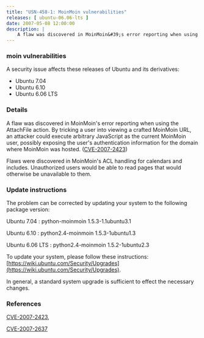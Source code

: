 ```yaml
---
title: "USN-458-1: MoinMoin vulnerabilities"
releases: [ ubuntu-06.06-lts ]
date: 2007-05-08 12:00:00
description: |
    A flaw was discovered in MoinMoin&#39;s error reporting when using the  AttachFile action.  By tricking a user into viewing a crafted MoinMoin  URL, an attacker could execute arbitrary JavaScript as the current  MoinMoin user, possibly exposing the user&#39;s authentication information  for the domain where MoinMoin was hosted. ([CVE-2007-2423](http://people.ubuntu.com/~ubuntu-security/cve/CVE-2007-2423))
--- 
```

 
### moin vulnerabilities

A security issue affects these releases of Ubuntu and its derivatives:

* Ubuntu 7.04
* Ubuntu 6.10
* Ubuntu 6.06 LTS

### Details

A flaw was discovered in MoinMoin&#39;s error reporting when using the AttachFile action. By tricking a user into viewing a crafted MoinMoin URL, an attacker could execute arbitrary JavaScript as the current MoinMoin user, possibly exposing the user&#39;s authentication information for the domain where MoinMoin was hosted. ([CVE-2007-2423](http://people.ubuntu.com/~ubuntu-security/cve/CVE-2007-2423))

Flaws were discovered in MoinMoin&#39;s ACL handling for calendars and includes. Unauthorized users would be able to read pages that would otherwise be unavailable to them.

### Update instructions

The problem can be corrected by updating your system to the following package version:

Ubuntu 7.04
 : python-moinmoin <span>1.5.3-1.1ubuntu3.1</span>

Ubuntu 6.10
 : python2.4-moinmoin <span>1.5.3-1ubuntu1.3</span>

Ubuntu 6.06 LTS
 : python2.4-moinmoin <span>1.5.2-1ubuntu2.3</span>

To update your system, please follow these instructions: [https://wiki.ubuntu.com/Security/Upgrades](https://wiki.ubuntu.com/Security/Upgrades).

In general, a standard system upgrade is sufficient to effect the necessary changes.

### References

 [CVE-2007-2423](http://people.ubuntu.com/~ubuntu-security/cve/CVE-2007-2423), 

 [CVE-2007-2637](http://people.ubuntu.com/~ubuntu-security/cve/CVE-2007-2637)
 
